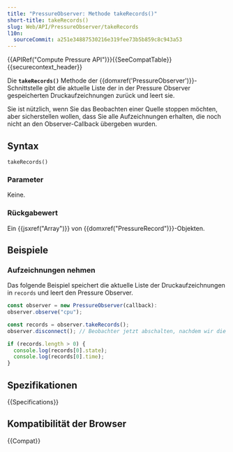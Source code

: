 ```yaml
---
title: "PressureObserver: Methode takeRecords()"
short-title: takeRecords()
slug: Web/API/PressureObserver/takeRecords
l10n:
  sourceCommit: a251e34887530216e319fee73b5b859c8c943a53
---
```


{{APIRef("Compute Pressure API")}}{{SeeCompatTable}}{{securecontext_header}}

Die **`takeRecords()`** Methode der {{domxref('PressureObserver')}}-Schnittstelle gibt die aktuelle Liste der in der Pressure Observer gespeicherten Druckaufzeichnungen zurück und leert sie.

Sie ist nützlich, wenn Sie das Beobachten einer Quelle stoppen möchten, aber sicherstellen wollen, dass Sie alle Aufzeichnungen erhalten, die noch nicht an den Observer-Callback übergeben wurden.

## Syntax

```js-nolint
takeRecords()
```

### Parameter

Keine.

### Rückgabewert

Ein {{jsxref("Array")}} von {{domxref("PressureRecord")}}-Objekten.

## Beispiele

### Aufzeichnungen nehmen

Das folgende Beispiel speichert die aktuelle Liste der Druckaufzeichnungen in `records` und leert den Pressure Observer.

```js
const observer = new PressureObserver(callback):
observer.observe("cpu");

const records = observer.takeRecords();
observer.disconnect(); // Beobachter jetzt abschalten, nachdem wir die Aufzeichnungen genommen haben

if (records.length > 0) {
  console.log(records[0].state);
  console.log(records[0].time);
}
```

## Spezifikationen

{{Specifications}}

## Kompatibilität der Browser

{{Compat}}

